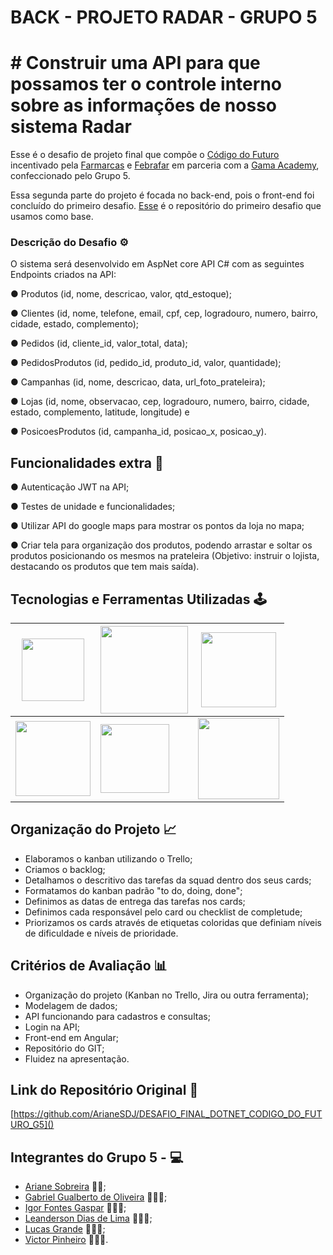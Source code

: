 # BACK - PROJETO RADAR - GRUPO 5


# # Construir uma API para que possamos ter o controle interno sobre as informações de nosso sistema Radar

Esse é o desafio de projeto final que compõe o [Código do Futuro](https://codigodofuturo.corporate.gama.academy/) incentivado pela [Farmarcas](https://www.linkedin.com/company/farmarcas/) e [Febrafar](https://www.linkedin.com/company/febrafar/) em parceria com a [Gama Academy](https://www.linkedin.com/school/gama-academy/), confeccionado pelo Grupo 5.

Essa segunda parte do projeto é focada no back-end, pois o front-end foi concluído do primeiro desafio. [Esse](https://github.com/bruno-esilva/Proj-G3-Angular ) é o repositório do primeiro desafio que usamos como base. 

### Descrição do Desafio ⚙️

O sistema será desenvolvido em AspNet core API C# com as seguintes Endpoints  criados na API: 

● Produtos (id, nome, descricao, valor, qtd_estoque);

● Clientes (id, nome, telefone, email, cpf, cep, logradouro, numero, bairro, cidade, estado, complemento);

● Pedidos (id, cliente_id, valor_total, data);

● PedidosProdutos (id, pedido_id, produto_id, valor, quantidade);

● Campanhas (id, nome, descricao, data, url_foto_prateleira);

● Lojas (id, nome, observacao, cep, logradouro, numero, bairro, cidade, estado, complemento, latitude, longitude) e

● PosicoesProdutos (id, campanha_id, posicao_x, posicao_y).


## Funcionalidades extra 📜

● Autenticação JWT na API;

● Testes de unidade e funcionalidades;

● Utilizar API do google maps para mostrar os pontos da loja no mapa;

● Criar tela para organização dos produtos, podendo arrastar e soltar os produtos posicionando os mesmos na prateleira (Objetivo: instruir o lojista, destacando os produtos que tem mais saída).


## Tecnologias e Ferramentas Utilizadas 🕹️

| <img src="https://cdn.jsdelivr.net/gh/devicons/devicon/icons/dotnetcore/dotnetcore-original.svg" width="100px"> |  <img src="https://cdn.jsdelivr.net/gh/devicons/devicon/icons/mysql/mysql-original-wordmark.svg" width="140px"> | <img src="https://cdn.jsdelivr.net/gh/devicons/devicon/icons/csharp/csharp-original.svg" width="120px"> |
|----------|----------|----------|
|  <img src="https://user-images.githubusercontent.com/87840459/204097783-4f86afd9-bc52-4a25-8845-c454a4119dd0.png" width="120px">| <img src="https://cdn.jsdelivr.net/gh/devicons/devicon/icons/vscode/vscode-original.svg" width="110px">| <img src="https://cdn.jsdelivr.net/gh/devicons/devicon/icons/angularjs/angularjs-original.svg" width="130px">|



## Organização do Projeto 📈
- Elaboramos o kanban utilizando o Trello;
- Criamos o backlog;
- Detalhamos o descritivo das tarefas da squad dentro dos seus cards;
- Formatamos do kanban padrão "to do, doing, done";
- Definimos as datas de entrega das tarefas nos cards;
- Definimos cada responsável pelo card ou checklist de completude;
- Priorizamos os cards através de etiquetas coloridas que definiam níveis de dificuldade e níveis de prioridade.

## Critérios de Avaliação 📊
- Organização do projeto (Kanban no Trello, Jira ou outra ferramenta);
- Modelagem de dados;
- API funcionando para cadastros e consultas;
- Login na API;
- Front-end em Angular;
- Repositório do GIT;
- Fluidez na apresentação.


## Link do Repositório Original 💼
[https://github.com/ArianeSDJ/DESAFIO_FINAL_DOTNET_CODIGO_DO_FUTURO_G5]()

## Integrantes do Grupo 5 - 💻

- [Ariane Sobreira](https://www.linkedin.com/in/ariane-sobreira-09a4a592/) 👩‍💻;
- [Gabriel Gualberto de Oliveira](https://www.linkedin.com/in/ggualberto/) 👨🏻‍💻;
- [Igor Fontes Gaspar](https://www.linkedin.com/in/igorfgaspar/) 👨🏻‍💻;
- [Leanderson Dias de Lima](https://www.linkedin.com/in/leanderson-dias-de-lima/) 👨🏾‍💻;
- [Lucas Grande](https://www.linkedin.com/in/lucas-de-grande-540111223/) 👨🏻‍💻;
- [Victor Pinheiro](https://www.linkedin.com/in/victor-sousa-pinheiro/) 👨🏻‍💻.

 


